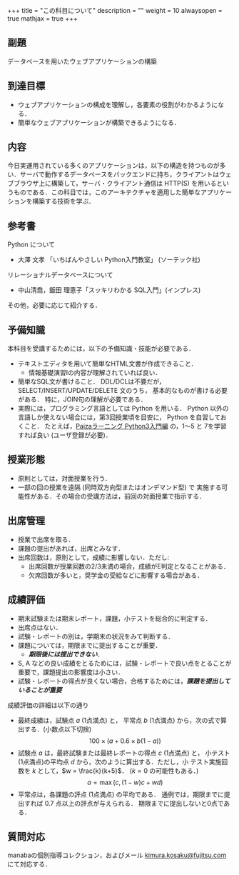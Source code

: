 +++
title = "この科目について"
description = ""
weight = 10
alwaysopen = true
mathjax = true
+++

## 副題

データベースを用いたウェブアプリケーションの構築

## 到達目標

* ウェブアプリケーションの構成を理解し，各要素の役割がわかるようになる．
* 簡単なウェブアプリケーションが構築できるようになる．

## 内容

今日実運用されている多くのアプリケーションは，以下の構造を持つものが多い．サーバで動作するデータベースをバックエンドに持ち，クライアントはウェブブラウザ上に構築して，サーバ・クライアント通信は HTTP(S) を用いるというものである．この科目では，このアーキテクチャを適用した簡単なアプリケーションを構築する技術を学ぶ．

## 参考書

Python について

* 大澤 文孝 「いちばんやさしい Python入門教室」 (ソーテック社)

リレーショナルデータベースについて

* 中山清喬，飯田 理恵子「スッキリわかる SQL入門」(インプレス)

その他，必要に応じて紹介する．

## 予備知識

本科目を受講するためには，以下の予備知識・技能が必要である．

* テキストエディタを用いて簡単なHTML文書が作成できること．
  * 情報基礎演習Iの内容が理解されていれば良い．
* 簡単なSQL文が書けること．
  DDL/DCLは不要だが，SELECT/INSERT/UPDATE/DELETE 文のうち，
  基本的なものが書ける必要がある．
  特に，JOIN句の理解が必要である．
* 実際には，プログラミング言語としては Python を用いる．
  Python 以外の言語しか使えない場合には，第3回授業頃を目安に，
  Python を自習しておくこと．
  たとえば，[Paizaラーニング Python3入門編](https://paiza.jp/works/python3/primer) の，1～5 と 7を学習すれば良い (ユーザ登録が必要)．
    

## 授業形態

* 原則としては，対面授業を行う．
* 一部の回の授業を遠隔 (同時双方向型またはオンデマンド型) で
  実施する可能性がある．その場合の受講方法は，前回の対面授業で指示する．

## 出席管理

* 授業で出席を取る．
* 課題の提出があれば，出席とみなす．
* 出席回数は，原則として，成績に影響しない．ただし:
  * 出席回数が授業回数の2/3未満の場合，成績がE判定となることがある．
  * 欠席回数が多いと，奨学金の受給などに影響する場合がある．

## 成績評価

* 期末試験または期末レポート，課題，小テストを総合的に判定する．
* 出席点はない．
* 試験・レポートの別は，学期末の状況をみて判断する．
* 課題については，期限までに提出することが重要．
  * ___期限後には提出できない___．
* S, A などの良い成績をとるためには，試験・レポートで良い点をとることが重要で，課題提出の影響度は小さい．
* 試験・レポートの得点が良くない場合，合格するためには，___課題を提出していることが重要___

成績評価の詳細は以下の通り

* 最終成績は，試験点 $a$ (1点満点) と，
  平常点 $b$ (1点満点) から，次の式で算出する．(小数点以下切捨)
  $$ 100\times (a + 0.6\times b(1 - a))$$
* 試験点 $a$ は，最終試験または最終レポートの得点 $c$ (1点満点) と，
  小テスト(1点満点)の平均点 $d$ から，次のように算出する．ただし，小
  テスト実施回数を $k$ として，$w = \frac{k}{k+5}$．
  ($k=0$ の可能性もある．)
  $$ a = \max(c,  (1-w)c + wd) $$
* 平常点は，各課題の評点 (1点満点) の平均である．
  通例では，期限までに提出すれば 0.7 点以上の評点が与えられる．
  期限までに提出しないと0点である．

## 質問対応

manabaの個別指導コレクション，およびメール kimura.kosaku@fujitsu.com にて対応する．






